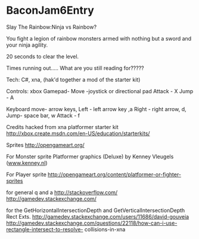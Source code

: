 BaconJam6Entry
==============

Slay The Rainbow:Ninja vs Rainbow?

You fight a legion of rainbow monsters armed with nothing but a sword and your ninja agility.

20 seconds to clear the level.

Times running out..... What are you still reading for?????

Tech:
C#, xna, (hak'd together a mod of the starter kit)

Controls:
xbox Gamepad-
Move -joystick or directional pad
Attack - X
Jump -  A

Keyboard 
move- arrow keys, 
Left - left arrow key ,a
Right - right arrow, d,
Jump- space bar, w
Attack - f


Credits
hacked from xna platformer starter kit 
http://xbox.create.msdn.com/en-US/education/starterkits/

Sprites
http://opengameart.org/

For Monster sprite
Platformer graphics (Deluxe) by Kenney Vleugels (www.kenney.nl)

For Player sprite
http://opengameart.org/content/platformer-or-fighter-sprites

for general q and a
http://stackoverflow.com/
http://gamedev.stackexchange.com/

for the GetHorizontalIntersectionDepth and GetVerticalIntersectionDepth Rect Exts.
http://gamedev.stackexchange.com/users/11686/david-gouveia
http://gamedev.stackexchange.com/questions/22118/how-can-i-use-rectangle-intersect-to-resolve-
collisions-in-xna